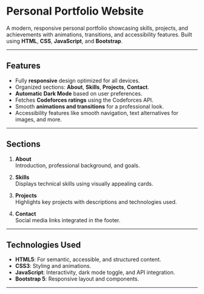 # **Personal Portfolio Website**

A modern, responsive personal portfolio showcasing skills, projects, and achievements with animations, transitions, and accessibility features. Built using **HTML**, **CSS**, **JavaScript**, and **Bootstrap**.

---

## **Features**
- Fully **responsive** design optimized for all devices.
- Organized sections: **About**, **Skills**, **Projects**, **Contact**.
- **Automatic Dark Mode** based on user preferences.
- Fetches **Codeforces ratings** using the Codeforces API.
- Smooth **animations and transitions** for a professional look.
- Accessibility features like smooth navigation, text alternatives for images, and more.

---

## **Sections**
1. **About**  
   Introduction, professional background, and goals.

2. **Skills**  
   Displays technical skills using visually appealing cards.

3. **Projects**  
   Highlights key projects with descriptions and technologies used.

4. **Contact**  
   Social media links integrated in the footer.

---

## **Technologies Used**
- **HTML5**: For semantic, accessible, and structured content.
- **CSS3**: Styling and animations.
- **JavaScript**: Interactivity, dark mode toggle, and API integration.
- **Bootstrap 5**: Responsive layout and components.

---
